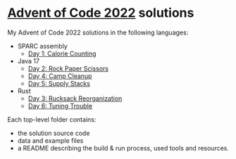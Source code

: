 # [Advent of Code 2022](https://adventofcode.com/2022) solutions

My Advent of Code 2022 solutions in the following languages:
- SPARC assembly
  - [Day 1: Calorie Counting](./01-sparc)
- Java 17
  - [Day 2: Rock Paper Scissors](./02-java)
  - [Day 4: Camp Cleanup](./04-java)
  - [Day 5: Supply Stacks](./05-java)
- Rust
  - [Day 3: Rucksack Reorganization](./03-rust)
  - [Day 6: Tuning Trouble](./06-rust)

Each top-level folder contains:
- the solution source code
- data and example files
- a README describing the build & run process, used tools and resources.
